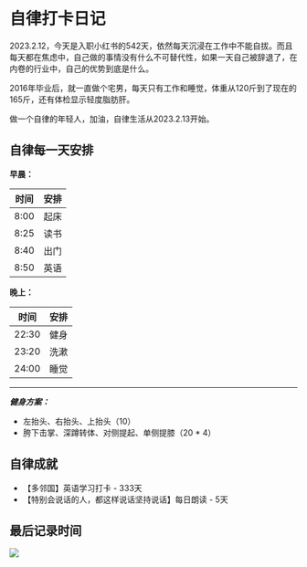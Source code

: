 # 自律打卡日记

  2023.2.12，今天是入职小红书的542天，依然每天沉浸在工作中不能自拔。而且每天都在焦虑中，自己做的事情没有什么不可替代性，如果一天自己被辞退了，在内卷的行业中，自己的优势到底是什么。   

  2016年毕业后，就一直做个宅男，每天只有工作和睡觉，体重从120斤到了现在的165斤，还有体检显示轻度脂肪肝。  

  做一个自律的年轻人，加油，自律生活从2023.2.13开始。

## 自律每一天安排

**早晨：**

| 时间                    | 安排                          |
| ----------------------- | ---------------------------- |
| 8:00                    | 起床                         |
| 8:25                    | 读书                         |
| 8:40                    | 出门                         |
| 8:50                    | 英语                         |


**晚上：**

| 时间                    | 安排                        |
| ---------------------- | --------------------------- |
| 22:30                  | 健身                         |
| 23:20                  | 洗漱                         |
| 24:00                  | 睡觉                         |

	
--- 

***健身方案：***

- 左抬头、右抬头、上抬头（10）
- 胯下击掌、深蹲转体、对侧提起、单侧提膝（20 * 4）




## 自律成就

- 【多邻国】英语学习打卡 - 333天
- 【特别会说话的人，都这样说话坚持说话】每日朗读 - 5天


## 最后记录时间

<img src="https://shields.io/github/last-commit/kuan1/kuan-diary" />
